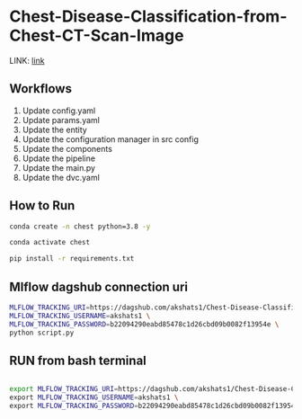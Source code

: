# Chest-Disease-Classification-from-Chest-CT-Scan-Image
LINK:
[link](https://drive.google.com/file/d/1z0mreUtRmR-P-magILsDR3T7M6IkGXtY/view)

## Workflows
1. Update config.yaml
2. Update params.yaml
3. Update the entity
4. Update the configuration manager in src config
5. Update the components
6. Update the pipeline
7. Update the main.py
8. Update the dvc.yaml

## How to Run
```bash
conda create -n chest python=3.8 -y
```
```bash
conda activate chest
```
```bash
pip install -r requirements.txt
```
## Mlflow dagshub connection uri
```bash
MLFLOW_TRACKING_URI=https://dagshub.com/akshats1/Chest-Disease-Classification-from-Chest-CT-Scan-Image.mlflow \
MLFLOW_TRACKING_USERNAME=akshats1 \
MLFLOW_TRACKING_PASSWORD=b22094290eabd85478c1d26cbd09b0082f13954e \
python script.py
```
## RUN from bash terminal
```bash

export MLFLOW_TRACKING_URI=https://dagshub.com/akshats1/Chest-Disease-Classification-from-Chest-CT-Scan-Image.mlflow \
export MLFLOW_TRACKING_USERNAME=akshats1 \
export MLFLOW_TRACKING_PASSWORD=b22094290eabd85478c1d26cbd09b0082f13954e 

```
